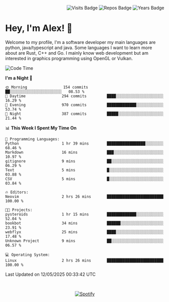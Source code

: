 <p align="right">
  <img src="https://badges.pufler.dev/visits/Alextibtab/Alextibtab" alt="Visits Badge">
  <img src="https://badges.pufler.dev/repos/Alextibtab/" alt="Repos Badge">
  <img src="https://badges.pufler.dev/years/Alextibtab/" alt="Years Badge">
</p>

<h1 align="left">Hey, I'm Alex! 💽 </h1>

Welcome to my profile, I'm a software developer my main languages are python, java/typescript and java. Some languages I want to learn more about are Rust, C++ and Go. I mainly know web development but am interested in graphics programming using OpenGL or Vulkan.

<!--START_SECTION:waka-->
![Code Time](http://img.shields.io/badge/Code%20Time-144%20hrs%2012%20mins-blue)

**I'm a Night 🦉** 

```text
🌞 Morning                154 commits         ██░░░░░░░░░░░░░░░░░░░░░░░   08.53 % 
🌆 Daytime                294 commits         ████░░░░░░░░░░░░░░░░░░░░░   16.29 % 
🌃 Evening                970 commits         █████████████░░░░░░░░░░░░   53.74 % 
🌙 Night                  387 commits         █████░░░░░░░░░░░░░░░░░░░░   21.44 % 
```


📊 **This Week I Spent My Time On** 

```text
💬 Programming Languages: 
Python                   1 hr 39 mins        █████████████████░░░░░░░░   68.46 % 
Markdown                 16 mins             ███░░░░░░░░░░░░░░░░░░░░░░   10.97 % 
gitignore                9 mins              ██░░░░░░░░░░░░░░░░░░░░░░░   06.29 % 
Text                     5 mins              █░░░░░░░░░░░░░░░░░░░░░░░░   03.88 % 
CSV                      5 mins              █░░░░░░░░░░░░░░░░░░░░░░░░   03.84 % 

🔥 Editors: 
Neovim                   2 hrs 26 mins       █████████████████████████   100.00 % 

🐱‍💻 Projects: 
pysteroids               1 hr 15 mins        █████████████░░░░░░░░░░░░   52.04 % 
bookbot                  34 mins             ██████░░░░░░░░░░░░░░░░░░░   23.91 % 
webflyx                  25 mins             ████░░░░░░░░░░░░░░░░░░░░░   17.48 % 
Unknown Project          9 mins              ██░░░░░░░░░░░░░░░░░░░░░░░   06.57 % 

💻 Operating System: 
Linux                    2 hrs 26 mins       █████████████████████████   100.00 % 
```


 Last Updated on 12/05/2025 00:33:42 UTC
<!--END_SECTION:waka-->
&nbsp;<div align="center">
  [![Spotify](https://spotify-now-playing-wine-six.vercel.app/api/spotify?border_color=ffffff)](https://open.spotify.com/user/pmo1v2ejnt42kgp5jar5drtag)
</div>

